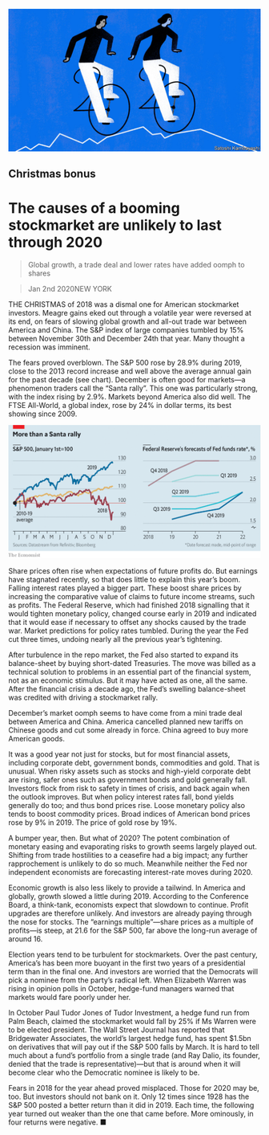 ![](./images/20200104_FND003_0.jpg)

## Christmas bonus

# The causes of a booming stockmarket are unlikely to last through 2020

> Global growth, a trade deal and lower rates have added oomph to shares

> Jan 2nd 2020NEW YORK

THE CHRISTMAS of 2018 was a dismal one for American stockmarket investors. Meagre gains eked out through a volatile year were reversed at its end, on fears of slowing global growth and all-out trade war between America and China. The S&P index of large companies tumbled by 15% between November 30th and December 24th that year. Many thought a recession was imminent.

The fears proved overblown. The S&P 500 rose by 28.9% during 2019, close to the 2013 record increase and well above the average annual gain for the past decade (see chart). December is often good for markets—a phenomenon traders call the “Santa rally”. This one was particularly strong, with the index rising by 2.9%. Markets beyond America also did well. The FTSE All-World, a global index, rose by 24% in dollar terms, its best showing since 2009. 

![](./images/20200104_FNC819.png)

Share prices often rise when expectations of future profits do. But earnings have stagnated recently, so that does little to explain this year’s boom. Falling interest rates played a bigger part. These boost share prices by increasing the comparative value of claims to future income streams, such as profits. The Federal Reserve, which had finished 2018 signalling that it would tighten monetary policy, changed course early in 2019 and indicated that it would ease if necessary to offset any shocks caused by the trade war. Market predictions for policy rates tumbled. During the year the Fed cut three times, undoing nearly all the previous year’s tightening.

After turbulence in the repo market, the Fed also started to expand its balance-sheet by buying short-dated Treasuries. The move was billed as a technical solution to problems in an essential part of the financial system, not as an economic stimulus. But it may have acted as one, all the same. After the financial crisis a decade ago, the Fed’s swelling balance-sheet was credited with driving a stockmarket rally.

December’s market oomph seems to have come from a mini trade deal between America and China. America cancelled planned new tariffs on Chinese goods and cut some already in force. China agreed to buy more American goods.

It was a good year not just for stocks, but for most financial assets, including corporate debt, government bonds, commodities and gold. That is unusual. When risky assets such as stocks and high-yield corporate debt are rising, safer ones such as government bonds and gold generally fall. Investors flock from risk to safety in times of crisis, and back again when the outlook improves. But when policy interest rates fall, bond yields generally do too; and thus bond prices rise. Loose monetary policy also tends to boost commodity prices. Broad indices of American bond prices rose by 9% in 2019. The price of gold rose by 19%.

A bumper year, then. But what of 2020? The potent combination of monetary easing and evaporating risks to growth seems largely played out. Shifting from trade hostilities to a ceasefire had a big impact; any further rapprochement is unlikely to do so much. Meanwhile neither the Fed nor independent economists are forecasting interest-rate moves during 2020.

Economic growth is also less likely to provide a tailwind. In America and globally, growth slowed a little during 2019. According to the Conference Board, a think-tank, economists expect that slowdown to continue. Profit upgrades are therefore unlikely. And investors are already paying through the nose for stocks. The “earnings multiple”—share prices as a multiple of profits—is steep, at 21.6 for the S&P 500, far above the long-run average of around 16.

Election years tend to be turbulent for stockmarkets. Over the past century, America’s has been more buoyant in the first two years of a presidential term than in the final one. And investors are worried that the Democrats will pick a nominee from the party’s radical left. When Elizabeth Warren was rising in opinion polls in October, hedge-fund managers warned that markets would fare poorly under her.

In October Paul Tudor Jones of Tudor Investment, a hedge fund run from Palm Beach, claimed the stockmarket would fall by 25% if Ms Warren were to be elected president. The Wall Street Journal has reported that Bridgewater Associates, the world’s largest hedge fund, has spent $1.5bn on derivatives that will pay out if the S&P 500 falls by March. It is hard to tell much about a fund’s portfolio from a single trade (and Ray Dalio, its founder, denied that the trade is representative)—but that is around when it will become clear who the Democratic nominee is likely to be.

Fears in 2018 for the year ahead proved misplaced. Those for 2020 may be, too. But investors should not bank on it. Only 12 times since 1928 has the S&P 500 posted a better return than it did in 2019. Each time, the following year turned out weaker than the one that came before. More ominously, in four returns were negative. ■